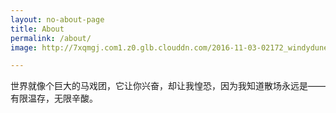```yaml
---
layout: no-about-page
title: About
permalink: /about/
image: http://7xqmgj.com1.z0.glb.clouddn.com/2016-11-03-02172_windydunes_1920x1080.jpg

---
```


世界就像个巨大的马戏团，它让你兴奋，却让我惶恐，因为我知道散场永远是——有限温存，无限辛酸。
